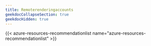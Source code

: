 ```yaml
---
title: Remoterenderingaccounts
geekdocCollapseSection: true
geekdocHidden: true
---
```


{{< azure-resources-recommendationlist name="azure-resources-recommendationlist" >}}
